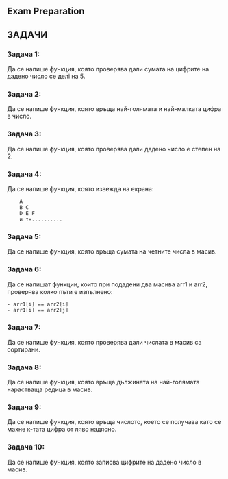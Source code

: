 ## Exam Preparation 

## ЗАДАЧИ

### Задача 1:
Да се напише функция, която проверява дaли сумата на цифрите на дадено число се делi на 5.

### Задача 2:
Да се напише функция, която връща най-голямата и най-малката цифра в число.

### Задача 3:
Да се напише функция, която проверява дали дадено число е степен на 2.

### Задача 4:
Да се напише функция, която извежда на екрана:
```
    А
    B C
    D E F
    и тн..........
 ```

### Задача 5:
Да се напише функция, която връща сумата на четните числа в масив.

### Задача 6:
Да се напишат функции, които при подадени два масива arr1 и аrr2, проверява колко пъти е изпълнено:
```
- arr1[i] == аrr2[i]
- arr1[i] == аrr2[j]
```

### Задача 7:
Да се напише функция, която проверява дали числата в масив са сортирани.


### Задача 8:
Да се напише функция, която връща дължината на най-голямата нарастваща редица в масив.


### Задача 9:
Да се напише функция, която връща числото, което се получава като се махне к-тата цифра от ляво надясно.

### Задача 10:
Да се напише функция, която записва цифрите на дадено число в масив.
